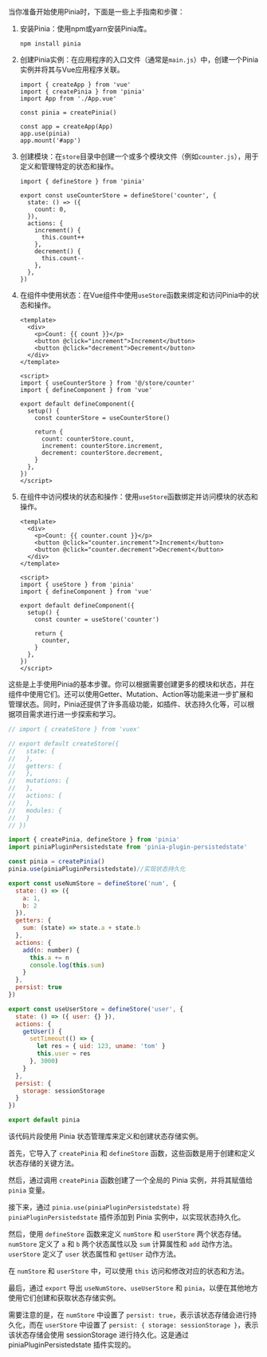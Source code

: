 当你准备开始使用Pinia时，下面是一些上手指南和步骤：

1. 安装Pinia：使用npm或yarn安装Pinia库。

   ```
   npm install pinia
   ```

2. 创建Pinia实例：在应用程序的入口文件（通常是`main.js`）中，创建一个Pinia实例并将其与Vue应用程序关联。

   ```
   import { createApp } from 'vue'
   import { createPinia } from 'pinia'
   import App from './App.vue'
   
   const pinia = createPinia()
   
   const app = createApp(App)
   app.use(pinia)
   app.mount('#app')
   ```

3. 创建模块：在`store`目录中创建一个或多个模块文件（例如`counter.js`），用于定义和管理特定的状态和操作。

   ```
   import { defineStore } from 'pinia'
   
   export const useCounterStore = defineStore('counter', {
     state: () => ({
       count: 0,
     }),
     actions: {
       increment() {
         this.count++
       },
       decrement() {
         this.count--
       },
     },
   })
   ```

4. 在组件中使用状态：在Vue组件中使用`useStore`函数来绑定和访问Pinia中的状态和操作。

   ```
   <template>
     <div>
       <p>Count: {{ count }}</p>
       <button @click="increment">Increment</button>
       <button @click="decrement">Decrement</button>
     </div>
   </template>
   
   <script>
   import { useCounterStore } from '@/store/counter'
   import { defineComponent } from 'vue'
   
   export default defineComponent({
     setup() {
       const counterStore = useCounterStore()
   
       return {
         count: counterStore.count,
         increment: counterStore.increment,
         decrement: counterStore.decrement,
       }
     },
   })
   </script>
   ```

5. 在组件中访问模块的状态和操作：使用`useStore`函数绑定并访问模块的状态和操作。

   ```
   <template>
     <div>
       <p>Count: {{ counter.count }}</p>
       <button @click="counter.increment">Increment</button>
       <button @click="counter.decrement">Decrement</button>
     </div>
   </template>
   
   <script>
   import { useStore } from 'pinia'
   import { defineComponent } from 'vue'
   
   export default defineComponent({
     setup() {
       const counter = useStore('counter')
   
       return {
         counter,
       }
     },
   })
   </script>
   ```

这些是上手使用Pinia的基本步骤。你可以根据需要创建更多的模块和状态，并在组件中使用它们。还可以使用Getter、Mutation、Action等功能来进一步扩展和管理状态。同时，Pinia还提供了许多高级功能，如插件、状态持久化等，可以根据项目需求进行进一步探索和学习。

```js
// import { createStore } from 'vuex'

// export default createStore({
//   state: {
//   },
//   getters: {
//   },
//   mutations: {
//   },
//   actions: {
//   },
//   modules: {
//   }
// })

import { createPinia, defineStore } from 'pinia'
import piniaPluginPersistedstate from 'pinia-plugin-persistedstate'

const pinia = createPinia()
pinia.use(piniaPluginPersistedstate)//实现状态持久化

export const useNumStore = defineStore('num', {
  state: () => ({
    a: 1,
    b: 2
  }),
  getters: {
    sum: (state) => state.a + state.b
  },
  actions: {
    add(n: number) {
      this.a += n
      console.log(this.sum)
    }
  },
  persist: true
})

export const useUserStore = defineStore('user', {
  state: () => ({ user: {} }),
  actions: {
    getUser() {
      setTimeout(() => {
        let res = { uid: 123, uname: 'tom' }
        this.user = res
      }, 3000)
    }
  },
  persist: {
    storage: sessionStorage
  }
})

export default pinia

```

该代码片段使用 Pinia 状态管理库来定义和创建状态存储实例。

首先，它导入了 `createPinia` 和 `defineStore` 函数，这些函数是用于创建和定义状态存储的关键方法。

然后，通过调用 `createPinia` 函数创建了一个全局的 Pinia 实例，并将其赋值给 `pinia` 变量。

接下来，通过 `pinia.use(piniaPluginPersistedstate)` 将 `piniaPluginPersistedstate` 插件添加到 Pinia 实例中，以实现状态持久化。

然后，使用 `defineStore` 函数来定义 `numStore` 和 `userStore` 两个状态存储。`numStore` 定义了 `a` 和 `b` 两个状态属性以及 `sum` 计算属性和 `add` 动作方法。`userStore` 定义了 `user` 状态属性和 `getUser` 动作方法。

在 `numStore` 和 `userStore` 中，可以使用 `this` 访问和修改对应的状态和方法。

最后，通过 `export` 导出 `useNumStore`、`useUserStore` 和 `pinia`，以便在其他地方使用它们创建和获取状态存储实例。

需要注意的是，在 `numStore` 中设置了 `persist: true`，表示该状态存储会进行持久化，而在 `userStore` 中设置了 `persist: { storage: sessionStorage }`，表示该状态存储会使用 sessionStorage 进行持久化。这是通过 piniaPluginPersistedstate 插件实现的。